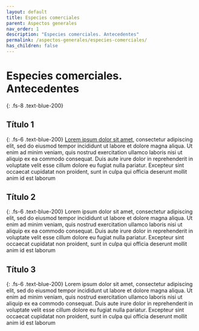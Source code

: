 ```yaml
---
layout: default
title: Especies comerciales
parent: Aspectos generales
nav_order: 1
description: "Especies comerciales. Antecedentes"
permalink: /aspectos-generales/especies-comerciales/
has_children: false
---
```



# Especies comerciales. Antecedentes
{: .fs-8 .text-blue-200}
## Título 1
{: .fs-6 .text-blue-200}
[Lorem ipsum dolor sit amet](https://es.wikipedia.org/wiki/Productos_forestales_no_maderables), consectetur adipiscing elit, sed do eiusmod tempor incididunt ut labore et dolore magna aliqua. Ut enim ad minim veniam, quis nostrud exercitation ullamco laboris nisi ut aliquip ex ea commodo consequat. Duis aute irure dolor in reprehenderit in voluptate velit esse cillum dolore eu fugiat nulla pariatur. Excepteur sint occaecat cupidatat non proident, sunt in culpa qui officia deserunt mollit anim id est laborum

## Título 2
{: .fs-6 .text-blue-200}
Lorem ipsum dolor sit amet, consectetur adipiscing elit, sed do eiusmod tempor incididunt ut labore et dolore magna aliqua. Ut enim ad minim veniam, quis nostrud exercitation ullamco laboris nisi ut aliquip ex ea commodo consequat. Duis aute irure dolor in reprehenderit in voluptate velit esse cillum dolore eu fugiat nulla pariatur. Excepteur sint occaecat cupidatat non proident, sunt in culpa qui officia deserunt mollit anim id est laborum

## Título 3
{: .fs-6 .text-blue-200}
Lorem ipsum dolor sit amet, consectetur adipiscing elit, sed do eiusmod tempor incididunt ut labore et dolore magna aliqua. Ut enim ad minim veniam, quis nostrud exercitation ullamco laboris nisi ut aliquip ex ea commodo consequat. Duis aute irure dolor in reprehenderit in voluptate velit esse cillum dolore eu fugiat nulla pariatur. Excepteur sint occaecat cupidatat non proident, sunt in culpa qui officia deserunt mollit anim id est laborum
